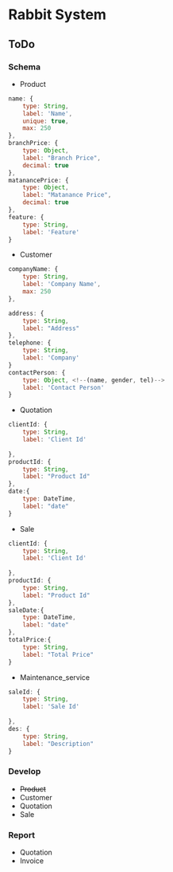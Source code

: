 Rabbit System
===============

## ToDo
### Schema

- Product

```js
name: {
    type: String,
    label: 'Name',
    unique: true,
    max: 250
},
branchPrice: {
    type: Object,
    label: "Branch Price",
    decimal: true
},
matanancePrice: {
    type: Object,
    label: "Matanance Price",
    decimal: true
},
feature: {
    type: String,
    label: 'Feature'
}
```

- Customer

```js
companyName: {
    type: String,
    label: 'Company Name',
    max: 250
},

address: {
    type: String,
    label: "Address"
},
telephone: {
    type: String,
    label: 'Company'
}
contactPerson: {
    type: Object, <!--(name, gender, tel)-->
    label: 'Contact Person'
}
```
- Quotation

```js
clientId: {
    type: String,
    label: 'Client Id'
   
},
productId: {
    type: String,
    label: "Product Id"
},
date:{
    type: DateTime,
    label: "date"
}
```
- Sale

```js
clientId: {
    type: String,
    label: 'Client Id'
   
},
productId: {
    type: String,
    label: "Product Id"
},
saleDate:{
    type: DateTime,
    label: "date"
},
totalPrice:{
    type: String,
    label: "Total Price"
}
```
- Maintenance_service

```js
saleId: {
    type: String,
    label: 'Sale Id'
   
},
des: {
    type: String,
    label: "Description"
}
```
### Develop
- ~~Product~~
- Customer
- Quotation
- Sale

### Report
- Quotation
- Invoice
